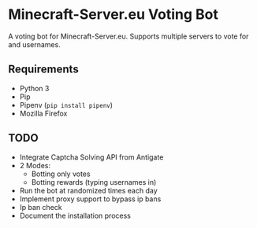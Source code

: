 # Minecraft-Server.eu Voting Bot

A voting bot for Minecraft-Server.eu. Supports multiple servers to vote for and usernames.

## Requirements

- Python 3
- Pip
- Pipenv (`pip install pipenv`)
- Mozilla Firefox

## TODO

- Integrate Captcha Solving API from Antigate
- 2 Modes:
  - Botting only votes
  - Botting rewards (typing usernames in)
- Run the bot at randomized times each day
- Implement proxy support to bypass ip bans
- Ip ban check
- Document the installation process
